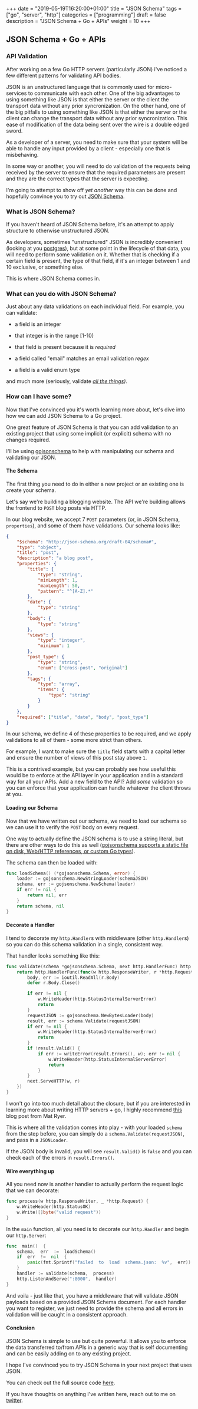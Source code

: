
+++
date = "2019-05-19T16:20:00+01:00"
title = "JSON Schema"
tags = ["go", "server", "http"]
categories = ["programming"]
draft = false
description = "JSON Schema + Go + APIs"
weight = 10
+++

## JSON Schema + Go + APIs

### API Validation
 After working on a few Go HTTP servers (particularly JSON) i've noticed a few different patterns for validating API bodies. 

JSON is an unstructured language that is commonly used for micro-services to communicate with each other. One of the big advantages to using something like JSON is that either the server or the client the transport data without any prior syncronization. On the other hand, one of the big pitfalls to using something like JSON is that either the server or the client can change the transport data without any prior syncronization. This ease of modification of the data being sent over the wire is a double edged sword.

As a developer of a server, you need to make sure that your system will be able to handle any input provided by a client - especially one that is misbehaving. 

In some way or another, you will need to do validation of the requests being received by the server to ensure that the required parameters are present and they are the correct types that the server is expecting.

I'm going to attempt to show off _yet another_ way this can be done and hopefully convince you to try out [JSON Schema](https://json-schema.org/). 

### What is JSON Schema?

If you haven't heard of JSON Schema before, it's an attempt to apply structure to otherwise unstructured JSON.

As developers, sometimes "unstructured" JSON is incredibly convenient (looking at you [postgres](https://www.postgresql.org/docs/9.4/datatype-json.html)), but at some point in the lifecycle of that data, you will need to perform some validation on it. Whether that is checking if a certain field is present, the type of that field, if it's an integer between 1 and 10 exclusive, or something else.

This is where JSON Schema comes in.


### What can you do with JSON Schema?

Just about any data validations on each individual field. For example, you can validate:

* a field is an integer

* that integer is in the range [1-10)

* that field is present because it is _required_

* a field called "email" matches an email validation _regex_

* a field is a valid enum type

  
and much more (seriously, validate _[all the things](http://json-schema.org/latest/json-schema-validation.html#rfc.section.6))_.

### How can I have some?

Now that I've convinced you it's worth learning more about, let's dive into how we can add JSON Schema to a Go project.

One great feature of JSON Schema is that you can add validation to an existing project that using some implicit (or explicit) schema with no changes required.
 
I'll be using [gojsonschema](https://github.com/xeipuuv/gojsonschema) to help with manipulating our schema and validating our JSON.

#### The Schema

The first thing you need to do in either a new project or an existing one is create your schema.

  

Let's say we're building a blogging website. The API we're building allows the frontend to `POST` blog posts via HTTP.

  

In our blog website, we accept 7 `POST` parameters (or, in JSON Schema, `properties`), and some of them have validations. Our schema looks like:

  

```json
{
	"$schema": "http://json-schema.org/draft-04/schema#",
	"type": "object",
	"title": "post",
	"description": "a blog post",
	"properties": {
		"title": {
			"type": "string",
			"minLength": 1,
			"maxLength": 50,
			"pattern": "^[A-Z].*"
		},
		"date": {
			"type": "string"
		},
		"body": {
			"type": "string"
		},
		"views": {
			"type": "integer",
			"minimum": 1
		},
		"post_type": {
			"type": "string",
			"enum": ["cross-post", "original"]
		},
		"tags": {
			"type": "array",
			"items": {
				"type": "string"
			}
		}
	},
	"required": ["title", "date", "body", "post_type"]
}
```

In our schema, we define 4 of these properties to be required, and we apply validations to all of them - some more strict than others.

For example, I want to make sure the `title` field starts with a capital letter and ensure the number of views of this post stay above `1`.

 
This is a contrived example, but you can probably see how useful this would be to enforce at the API layer in your application and in a standard way for all your APIs. Add a new field to the API? Add _some_ validation so you can enforce that your application can handle whatever the client throws at you.  

#### Loading our Schema
Now that we have written out our schema, we need to load our schema so we can use it to verify the `POST` body on every request.

One way to actually define the JSON schema is to use a string literal, but there are other ways to do this as well ([gojsonschema supports a static file on disk, Web/HTTP references, or custom Go types](https://github.com/xeipuuv/gojsonschema#loaders)).

The schema can then be loaded with:
```go
func loadSchema() (*gojsonschema.Schema, error) {
	loader := gojsonschema.NewStringLoader(schemaJSON)
	schema, err := gojsonschema.NewSchema(loader)
	if err != nil {
		return nil, err
	}
	return schema, nil
}
```
#### Decorate a Handler

I tend to decorate my `http.Handler`s with middleware (other `http.Handler`s) so you can do this schema validation in a single, consistent way.

That handler looks something like this:

```go
func validate(schema *gojsonschema.Schema, next http.HandlerFunc) http.HandlerFunc {
	return http.HandlerFunc(func(w http.ResponseWriter, r *http.Request) {
		body, err := ioutil.ReadAll(r.Body)
		defer r.Body.Close()

		if err != nil {
			w.WriteHeader(http.StatusInternalServerError)
			return
		}
		requestJSON := gojsonschema.NewBytesLoader(body)
		result, err := schema.Validate(requestJSON)
		if err != nil {
			w.WriteHeader(http.StatusInternalServerError)
			return
		}
		if !result.Valid() {
			if err := writeError(result.Errors(), w); err != nil {
				w.WriteHeader(http.StatusInternalServerError)
				return
			}
		}
		next.ServeHTTP(w, r)
	})
}
```

I won't go into too much detail about the closure, but if you are interested in learning more about writing HTTP servers + go, I highly recommend [this](https://medium.com/statuscode/how-i-write-go-http-services-after-seven-years-37c208122831) blog post from Mat Ryer.
  
This is where all the validation comes into play - with your loaded `schema` from the step before, you can simply do a `schema.Validate(requestJSON)`, and pass in a `JSONLoader`.

If the JSON body is invalid, you will see `result.Valid()` is `false` and you can check each of the errors in `result.Errors()`.

#### Wire everything up

All you need now is another handler to actually perform the request logic that we can decorate:

```go
func process(w http.ResponseWriter, _ *http.Request) {
	w.WriteHeader(http.StatusOK)
	w.Write([]byte("valid request"))
}
```
In the `main` function, all you need is to decorate our `http.Handler` and begin our `http.Server`:
```go
func  main()  {
	schema,  err  :=  loadSchema()
	if  err  !=  nil  {
		panic(fmt.Sprintf("failed  to  load  schema.json:  %v",  err))
	}
	handler := validate(schema,  process)
	http.ListenAndServe(":8000",  handler)
}
```

And voila - just like that, you have a middleware that will validate JSON payloads based on a provided JSON Schema document. For each handler you want to register, we just need to provide the schema and all errors in validation will be caught in a consistent approach.  

#### Conclusion

JSON Schema is simple to use but quite powerful. It allows you to enforce the data transferred to/from APIs in a generic way that is self documenting and can be easily adding on to any existing project.

I hope I've convinced you to try JSON Schema in your next project that uses JSON.

You can check out the full source code [here](https://github.com/mitchfriedman/schema-validations).

If you have thoughts on anything I've written here, reach out to me on [twitter](https://twitter.com/mitchfriedman5).
